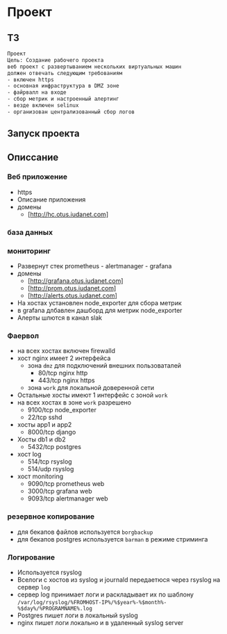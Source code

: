 # Проект

## ТЗ

```txt
Проект
Цель: Создание рабочего проекта
веб проект с развертыванием нескольких виртуальных машин
должен отвечать следующим требованиям
- включен https
- основная инфраструктура в DMZ зоне
- файрвалл на входе
- сбор метрик и настроенный алертинг
- везде включен selinux
- организован централизованный сбор логов
```

## Запуск проекта

## Описсание

### Веб приложение

* https
* Описание приложения
* домены
  * [http://hc.otus.iudanet.com]

### база данных

### мониторинг

* Развернут стек prometheus - alertmanager - grafana
* домены
  * [http://grafana.otus.iudanet.com]
  * [http://prom.otus.iudanet.com]
  * [http://alerts.otus.iudanet.com]
* На хостах установлен  node_exporter  для сбора метрик
* в grafana длбавлен дашборд для метрик node_exporter
* Алерты шлются в канал slak

### Фаервол

* на всех хостах включен firewalld
* хост nginx имеет 2 интерфейса
  * зона `dmz` для подключений внешних пользоваталей
    * 80/tcp nginx http
    * 443/tcp nginx https
  * зона `work` для локальной доверенной сети
* Остальные хосты имеют 1 интерфейс с зоной `work`
* на всех хостах в зоне `work` разрешено
  * 9100/tcp node_exporter
  * 22/tcp sshd
* хосты app1 и app2
  * 8000/tcp django
* Хосты db1 и db2
  * 5432/tcp postgres
* хост log
  * 514/tcp rsyslog
  * 514/udp rsyslog
* хост monitoring
  * 9090/tcp prometheus web
  * 3000/tcp grafana web
  * 9093/tcp alertmanager web



### резервное копирование

* для бекапов файлов используется ```borgbackup```
* для бекапов postgres используется ```barman``` в режиме стриминга

### Логирование

* Используется rsyslog
* Вселоги с хостов из syslog и journald передаетюся через rsyslog на сервер ```log```
* сервер log принимает логи и раскладывает их по шаблону ```/var/log/rsyslog/%FROMHOST-IP%/%$year%-%$month%-%$day%/%PROGRAMNAME%.log```
* Postgres пишет логи в локальный syslog
* nginx пишет логи локально и в удаленный syslog server